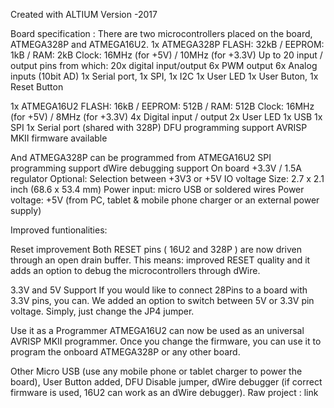 Created with ALTIUM Version -2017

Board specification :
There are two microcontrollers placed on the board, ATMEGA328P and ATMEGA16U2.
1x ATMEGA328P
FLASH: 32kB / EEPROM: 1kB / RAM: 2kB
Clock: 16MHz (for +5V) / 10MHz (for +3.3V)
Up to 20 input / output pins from which: 
20x digital input/output
6x PWM output
6x Analog inputs (10bit AD)
1x Serial port, 1x SPI, 1x I2C
1x User LED
1x User Buton, 1x Reset Button

1x ATMEGA16U2
FLASH: 16kB / EEPROM: 512B / RAM: 512B
Clock: 16MHz (for +5V) / 8MHz (for +3.3V)
4x Digital input / output
2x User LED
1x USB
1x SPI
1x Serial port (shared with 328P)
DFU programming support
AVRISP MKII firmware available

And 
ATMEGA328P can be programmed from ATMEGA16U2
SPI programming support
dWire debugging support
On board +3.3V / 1.5A regulator
Optional: Selection between +3V3 or +5V IO voltage
Size: 2.7 x 2.1 inch (68.6 x 53.4 mm)
Power input: micro USB or soldered wires
Power voltage: +5V (from PC, tablet & mobile phone charger or an external power supply)


Improved funtionalities:


 Reset improvement
Both RESET pins ( 16U2 and 328P ) are now driven through an open drain buffer. This means: improved RESET quality and it adds an option to debug the microcontrollers through dWire.

 3.3V and 5V Support
If you would like to connect 28Pins to a board with 3.3V pins, you can. We added an option to switch between 5V or 3.3V pin voltage. Simply, just change the JP4 jumper.

 Use it as a Programmer
ATMEGA16U2 can now be used as an universal AVRISP MKII programmer. Once you change the firmware, you can use it to program the onboard ATMEGA328P or any other board.

 Other
Micro USB (use any mobile phone or tablet charger to power the board), User Button added, DFU Disable jumper, dWire debugger (if correct firmware is used, 16U2 can work as an dWire debugger).
Raw project : link
